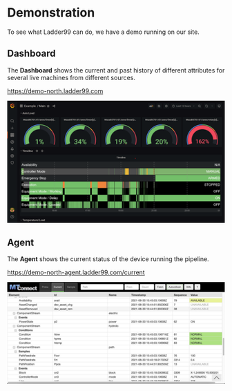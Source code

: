 # Demonstration

To see what Ladder99 can do, we have a demo running on our site.

## Dashboard

The **Dashboard** shows the current and past history of different attributes for several live machines from different sources. 

https://demo-north.ladder99.com

![](_images/grafana-demo.png)

## Agent

The **Agent** shows the current status of the device running the pipeline. 

https://demo-north-agent.ladder99.com/current

![](_images/agent-html_1200.jpg)
